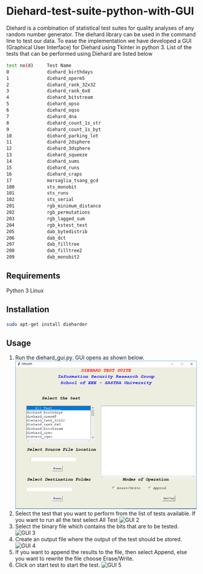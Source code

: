 # Diehard-test-suite-python-with-GUI

Diehard is a combination of statistical test suites for quality analyses of any random number generator. The diehard library can be used in the command line to test our data. To ease the implementation we have developed a GUI (Graphical User Interface) for Diehard using Tkinter in python 3. List of the tests that can be performed using Diehard are listed below 
```bash
test no(d)     Test Name 
0		       diehard_birthdays
1		       diehard_operm5
2		       diehard_rank_32x32
3		       diehard_rank_6x8
4		       diehard_bitstream
5		       diehard_opso
6		       diehard_oqso
7		       diehard_dna
8		       diehard_count_1s_str
9		       diehard_count_1s_byt
10		       diehard_parking_lot
11		       diehard_2dsphere
12		       diehard_3dsphere
13		       diehard_squeeze
14		       diehard_sums
15		       diehard_runs
16		       diehard_craps
17		       marsaglia_tsang_gcd
100		       sts_monobit
101		       sts_runs
102		       sts_serial
201		       rgb_minimum_distance
202		       rgb_permutations
203		       rgb_lagged_sum
204		       rgb_kstest_test
205		       dab_bytedistrib
206		       dab_dct
207		       dab_filltree
208		       dab_filltree2
209		       dab_monobit2

```
## Requirements
Python 3
Linux

## Installation
```bash
sudo apt-get install dieharder
```

## Usage
1.  Run the diehard_gui.py. GUI opens as shown below.
![GUI 1](https://github.com/Gowtham135/diehard-test-suite-python-with-GUI/blob/master/Images/diehard_Gui_1.PNG)
2.  Select the test that you want to perform from the list of tests available. If you want to run all the test select All Test 
![GUI 2](https://github.com/Gowtham135/diehard-test-suite-python-with-GUI/blob/master/Images/diehard_Gui2.PNG)
3.  Select the binary file which contains the bits that are to be tested.
![GUI 3](https://github.com/Gowtham135/diehard-test-suite-python-with-GUI/blob/master/Images/diehard_Gui3.PNG)
4.  Create an output file where the output of the test should be stored.
![GUI 4](https://github.com/Gowtham135/diehard-test-suite-python-with-GUI/blob/master/Images/diehard_Gui4.PNG)
5.  If you want to append the results to the file, then select Append, else you want to rewrite the file choose Erase/Write.
6.  Click on start test to start the test.
![GUI 5](https://github.com/Gowtham135/diehard-test-suite-python-with-GUI/blob/master/Images/diehard_Gui5.PNG)


